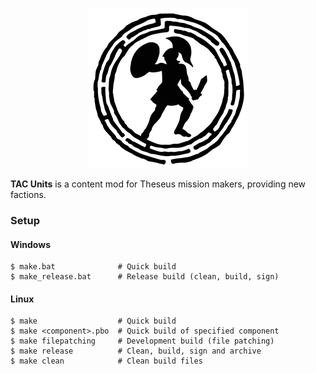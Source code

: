 <p align="center">
    <img src="https://github.com/Theseus-Aegis/Units/blob/master/extras/assets/logo/logo_tacu_ca.png">
</p>

**TAC Units** is a content mod for Theseus mission makers, providing new factions.


### Setup

#### Windows

```
$ make.bat              # Quick build
$ make_release.bat      # Release build (clean, build, sign)
```

#### Linux

```
$ make                  # Quick build
$ make <component>.pbo  # Quick build of specified component
$ make filepatching     # Development build (file patching)
$ make release          # Clean, build, sign and archive
$ make clean            # Clean build files
```
